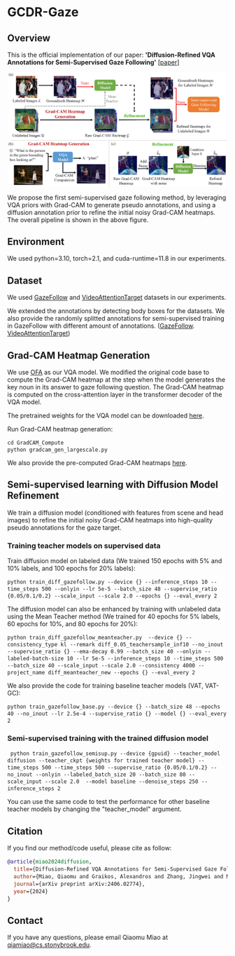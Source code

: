 # GCDR-Gaze

## Overview
This is the official implementation of our paper:
**'Diffusion-Refined VQA Annotations for Semi-Supervised Gaze Following'**  [[paper]](https://arxiv.org/pdf/2406.02774)

![](Semi_Supervised_Gaze/misc/framework_full.jpg)

We propose the first semi-supervised gaze following method, by leveraging VQA priors with Grad-CAM to generate pseudo annotations, and using a diffusion annotation prior to refine the initial noisy Grad-CAM heatmaps. The overall pipeline is shown in the above figure.

## Environment
We used python=3.10, torch=2.1, and cuda-runtime=11.8 in our experiments.

## Dataset
We used [GazeFollow](https://www.dropbox.com/scl/fi/n45q7wig1rvrqf8hsomuw/gazefollow_extended.zip?rlkey=e5b54qgppse4xfk4wc6j2zj2f&e=1&dl=0) and [VideoAttentionTarget](https://www.dropbox.com/scl/fi/x4uqgkwcfjk16l54hm69f/videoattentiontarget.zip?rlkey=5b626ifn2ppdahekfldlkg7nd&e=1&dl=0) datasets in our experiments. 

We extended the annotations by detecting body boxes for the datasets. We also provide the randomly splitted annotations for semi-supervised training in GazeFollow with different amount of annotations. ([GazeFollow](https://drive.google.com/drive/folders/1Xushu7eyg6VrgT3zYJeECd-NbVaBC2wR?usp=sharing). [VideoAttentionTarget](https://drive.google.com/drive/folders/1eBHr4LU9Rmraa7s_avSQZikqlzbcdFki?usp=sharing))

## Grad-CAM Heatmap Generation
We use [OFA](https://github.com/OFA-Sys/OFA) as our VQA model. We modified the original code base to compute the Grad-CAM heatmap at the step when the model generates the key noun in its answer to gaze following question. The Grad-CAM heatmap is computed on the cross-attention layer in the transformer decoder of the VQA model.

The pretrained weights for the VQA model can be downloaded [here](https://drive.google.com/file/d/1lj9oTArIYl-yeotGiKo3LcixInaXjaW9/view?usp=sharing).

Run Grad-CAM heatmap generation:
```
cd GradCAM_Compute
python gradcam_gen_largescale.py
```
We also provide the pre-computed Grad-CAM heatmaps [here](https://drive.google.com/drive/folders/12p0Vn38GFucbxdKUNJUh3mxdVPh_wUw4?usp=sharing).

## Semi-supervised learning with Diffusion Model Refinement
We train a diffusion model (conditioned with features from scene and head images) to refine the initial noisy Grad-CAM heatmaps into high-quality pseudo annotations for the gaze target.

### Training teacher models on supervised data
Train diffusion model on labeled data (We trained 150 epochs with 5% and 10% labels, and 100 epochs for 20% labels):
```
python train_diff_gazefollow.py --device {} --inference_steps 10 --time_steps 500 --onlyin --lr 5e-5 --batch_size 48 --supervise_ratio {0.05/0.1/0.2} --scale_input --scale 2.0 --epochs {} --eval_every 2
```
The diffusion model can also be enhanced by training with unlabeled data using the Mean Teacher method (We trained for 40 epochs for 5% labels,  60 epochs for 10%, and 80 epochs for 20%):
```
python train_diff_gazefollow_meanteacher.py  --device {} --consistency_type kl --remark diff_0.05_teachersample_inf10 --no_inout --supervise_ratio {} --ema-decay 0.99 --batch_size 40 --onlyin --labeled-batch-size 10 --lr 5e-5 --inference_steps 10 --time_steps 500 --batch_size 40 --scale_input --scale 2.0 --consistency 4000 --project_name diff_meanteacher_new --epochs {} --eval_every 2
```

We also provide the code for training baseline teacher models (VAT, VAT-GC):
```
python train_gazefollow_base.py --device {} --batch_size 48 --epochs 40 --no_inout --lr 2.5e-4 --supervise_ratio {} --model {} --eval_every 2
```

### Semi-supervised training with the trained diffusion model

```
 python train_gazefollow_semisup.py --device {gpuid} --teacher_model diffusion --teacher_ckpt {weights for trained teacher model} --time_steps 500 --time_steps 500 --supervise_ratio {0.05/0.1/0.2} --no_inout --onlyin --labeled_batch_size 20 --batch_size 80 --scale_input --scale 2.0  --model baseline --denoise_steps 250 --inference_steps 2 
```
You can use the same code to test the performance for other baseline teacher models by changing the "teacher_model" argument.

## Citation
If you find our method/code useful, please cite as follow:

```bibtex
@article{miao2024diffusion,
  title={Diffusion-Refined VQA Annotations for Semi-Supervised Gaze Following},
  author={Miao, Qiaomu and Graikos, Alexandros and Zhang, Jingwei and Mondal, Sounak and Hoai, Minh and Samaras, Dimitris},
  journal={arXiv preprint arXiv:2406.02774},
  year={2024}
}
```

## Contact
If you have any questions, please email Qiaomu Miao at qiamiao@cs.stonybrook.edu.
